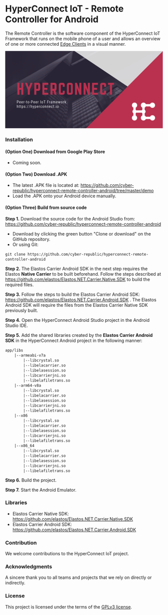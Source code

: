 # HyperConnect IoT - Remote Controller for Android

The Remote Controller is the software component of the HyperConnect IoT Framework that runs on the mobile phone of a user and allows an overview of one or more connected [Edge Clients](https://github.com/cyber-republic/hyperconnect-edge-client) in a visual manner.

![HyperConnect IoT](/images/hyperconnect-banner.png)

### Installation

#### (Option One) Download from Google Play Store
- Coming soon.

#### (Option Two) Download .APK
- The latest .APK file is located at: https://github.com/cyber-republic/hyperconnect-remote-controller-android/tree/master/demo
- Load the .APK onto your Android device manually.

#### (Option Three) Build from source code
**Step 1.** Download the source code for the Android Studio from: https://github.com/cyber-republic/hyperconnect-remote-controller-android

- Download by clicking the green button "Clone or download" on the GitHub repository.
- Or using Git:
```
git clone https://github.com/cyber-republic/hyperconnect-remote-controller-android
```

**Step 2.** The Elastos Carrier Android SDK in the next step requires the Elastos **Native Carrier** to be built beforehand. Follow the steps described at https://github.com/elastos/Elastos.NET.Carrier.Native.SDK to build the required files.

**Step 3.** Follow the steps to build the Elastos Carrier Android SDK: https://github.com/elastos/Elastos.NET.Carrier.Android.SDK . The Elastos Android SDK will require the files from the Elastos Carrier Native SDK previously built.

**Step 4.** Open the HyperConnect Android Studio project in the Android Studio IDE.

**Step 5.** Add the shared libraries created by the **Elastos Carrier Android SDK** in the HyperConnect Android project in the following manner:

```
app/libs
    |--armeabi-v7a
        |--libcrystal.so
        |--libelacarrier.so
        |--libelasession.so
        |--libcarrierjni.so
        |--libelafiletrans.so
    |--arm64-v8a
        |--libcrystal.so
        |--libelacarrier.so
        |--libelasession.so
        |--libcarrierjni.so
        |--libelafiletrans.so
    |--x86
        |--libcrystal.so
        |--libelacarrier.so
        |--libelasession.so
        |--libcarrierjni.so
        |--libelafiletrans.so
    |--x86_64
        |--libcrystal.so
        |--libelacarrier.so
        |--libelasession.so
        |--libcarrierjni.so
        |--libelafiletrans.so
```

**Step 6.** Build the project.

**Step 7.** Start the Android Emulator.

### Libraries

- Elastos Carrier Native SDK: https://github.com/elastos/Elastos.NET.Carrier.Native.SDK
- Elastos Carrier Android SDK: https://github.com/elastos/Elastos.NET.Carrier.Android.SDK

### Contribution
We welcome contributions to the HyperConnect IoT project.

### Acknowledgments
A sincere thank you to all teams and projects that we rely on directly or indirectly.

### License
This project is licensed under the terms of the [GPLv3 license](https://github.com/cyber-republic/hyperconnect-remote-controller-android/blob/readme/LICENSE).

